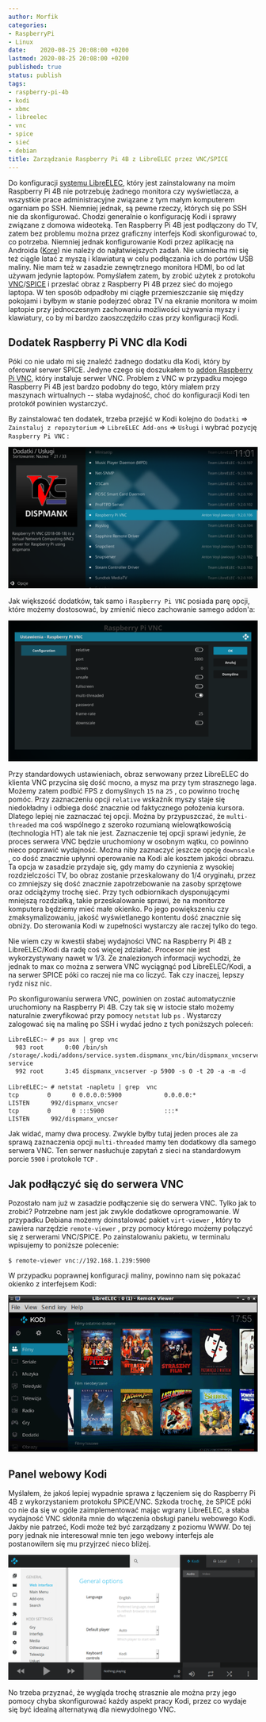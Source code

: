 ```yaml
---
author: Morfik
categories:
- RaspberryPi
- Linux
date:    2020-08-25 20:08:00 +0200
lastmod: 2020-08-25 20:08:00 +0200
published: true
status: publish
tags:
- raspberry-pi-4b
- kodi
- xbmc
- libreelec
- vnc
- spice
- sieć
- debian
title: Zarządzanie Raspberry Pi 4B z LibreELEC przez VNC/SPICE
---
```


Do konfiguracji [systemu LibreELEC][1], który jest zainstalowany na moim Raspberry Pi 4B nie
potrzebuję żadnego monitora czy wyświetlacza, a wszystkie prace administracyjne związane z tym
małym komputerem ogarniam po SSH. Niemniej jednak, są pewne rzeczy, których się po SSH nie da
skonfigurować. Chodzi generalnie o konfigurację Kodi i sprawy związane z domowa wideoteką. Ten
Raspberry Pi 4B jest podłączony do TV, zatem bez problemu można przez graficzny interfejs Kodi
skonfigurować to, co potrzeba. Niemniej jednak konfigurowanie Kodi przez aplikację na Androida
([Kore][2]) nie należy do najłatwiejszych zadań. Nie uśmiecha mi się też ciągle latać z myszą i
klawiaturą w celu podłączania ich do portów USB maliny. Nie mam też w zasadzie zewnętrznego
monitora HDMI, bo od lat używam jedynie laptopów. Pomyślałem zatem, by zrobić użytek z protokołu
[VNC][3]/[SPICE][4] i przesłać obraz z Raspberry Pi 4B przez sieć do mojego laptopa. W ten sposób
odpadłoby mi ciągłe przemieszczanie się między pokojami i byłbym w stanie podejrzeć obraz TV na
ekranie monitora w moim laptopie przy jednoczesnym zachowaniu możliwości używania myszy i
klawiatury, co by mi bardzo zaoszczędziło czas przy konfiguracji Kodi.

<!--more-->
## Dodatek Raspberry Pi VNC dla Kodi

Póki co nie udało mi się znaleźć żadnego dodatku dla Kodi, który by oferował serwer SPICE. Jedyne
czego się doszukałem to [addon Raspberry Pi VNC][5], który instaluje serwer VNC. Problem z VNC w
przypadku mojego Raspberry Pi 4B jest bardzo podobny do tego, który miałem przy maszynach
wirtualnych -- słaba wydajność, choć do konfiguracji Kodi ten protokół powinien wystarczyć.

By zainstalować ten dodatek, trzeba przejść w Kodi kolejno do `Dodatki` =>
`Zainstaluj z repozytorium` => `LibreELEC Add-ons` => `Usługi` i wybrać pozycję `Raspberry Pi VNC` :

![](/img/2020/08/001-raspberry-pi-libreelec-kodi-xbmc-vnc-spice-addon-install.png#huge)

Jak większość dodatków, tak samo i `Raspberry Pi VNC` posiada parę opcji, które możemy dostosować,
by zmienić nieco zachowanie samego addon'a:

![](/img/2020/08/002-raspberry-pi-libreelec-kodi-xbmc-vnc-spice-addon-config.png#huge)

Przy standardowych ustawieniach, obraz serwowany przez LibreELEC do klienta VNC przycina się dość
mocno, a mysz ma przy tym strasznego laga. Możemy zatem podbić FPS z domyślnych `15` na `25` , co
powinno trochę pomóc. Przy zaznaczeniu opcji `relative` wskaźnik myszy staje się niedokładny i
odbiega dość znacznie od faktycznego położenia kursora. Dlatego lepiej nie zaznaczać tej opcji.
Można by przypuszczać, że `multi-threaded` ma coś wspólnego z szeroko rozumianą wielowątkowością
(technologia HT) ale tak nie jest. Zaznaczenie tej opcji sprawi jedynie, że proces serwera VNC
będzie uruchomiony w osobnym wątku, co powinno nieco poprawić wydajność. Można niby zaznaczyć
jeszcze opcję `downscale` , co dość znacznie upłynni operowanie na Kodi ale kosztem jakości obrazu.
Ta opcja w zasadzie przydaje się, gdy mamy do czynienia z wysokiej rozdzielczości TV, bo obraz
zostanie przeskalowany do 1/4 oryginału, przez co zmniejszy się dość znacznie zapotrzebowanie na
zasoby sprzętowe oraz odciążymy trochę sieć. Przy tych odbiornikach dysponującymi mniejszą
rozdziałką, takie przeskalowanie sprawi, że na monitorze komputera będziemy mieć małe okienko. Po
jego powiększeniu czy zmaksymalizowaniu, jakość wyświetlanego kontentu dość znacznie się obniży. Do
sterowania Kodi w zupełności wystarczy ale raczej tylko do tego.

Nie wiem czy w kwestii słabej wydajności VNC na Raspberry Pi 4B z LibreELEC/Kodi da radę coś więcej
zdziałać. Procesor nie jest wykorzystywany nawet w 1/3. Ze znalezionych informacji wychodzi, że
jednak to max co można z serwera VNC wyciągnąć pod LibreELEC/Kodi, a na serwer SPICE póki co raczej
nie ma co liczyć. Tak czy inaczej, lepszy rydz nisz nic.

Po skonfigurowaniu serwera VNC, powinien on zostać automatycznie uruchomiony na Raspberry Pi 4B.
Czy tak się w istocie stało możemy naturalnie zweryfikować przy pomocy `netstat` lub `ps` .
Wystarczy zalogować się na malinę po SSH i wydać jedno z tych poniższych poleceń:

    LibreELEC:~ # ps aux | grep vnc
      983 root      0:00 /bin/sh /storage/.kodi/addons/service.system.dispmanx_vnc/bin/dispmanx_vncserver-service
      992 root      3:45 dispmanx_vncserver -p 5900 -s 0 -t 20 -a -m -d

    LibreELEC:~ # netstat -napletu | grep  vnc
    tcp        0      0 0.0.0.0:5900            0.0.0.0:*               LISTEN      992/dispmanx_vncser
    tcp        0      0 :::5900                 :::*                    LISTEN      992/dispmanx_vncser

Jak widać, mamy dwa procesy. Zwykle byłby tutaj jeden proces ale za sprawą zaznaczenia opcji
`multi-threaded` mamy ten dodatkowy dla samego serwera VNC. Ten serwer nasłuchuje zapytań z sieci
na standardowym porcie `5900` i protokole `TCP` .

## Jak podłączyć się do serwera VNC

Pozostało nam już w zasadzie podłączenie się do serwera VNC. Tylko jak to zrobić? Potrzebne nam
jest jak zwykle dodatkowe oprogramowanie. W przypadku Debiana możemy doinstalować pakiet
`virt-viewer` , który to zawiera narzędzie `remote-viewer` , przy pomocy którego możemy połączyć
się z serwerami VNC/SPICE. Po zainstalowaniu pakietu, w terminalu wpisujemy to poniższe polecenie:

    $ remote-viewer vnc://192.168.1.239:5900

W przypadku poprawnej konfiguracji maliny, powinno nam się pokazać okienko z interfejsem Kodi:

![](/img/2020/08/003-raspberry-pi-libreelec-kodi-xbmc-vnc-spice-remote-viewer.png#big)

## Panel webowy Kodi

Myślałem, że jakoś lepiej wypadnie sprawa z łączeniem się do Raspberry Pi 4B z wykorzystaniem
protokołu SPICE/VNC. Szkoda trochę, że SPICE póki co nie da się w ogóle zaimplementować mając
wgrany LibreELEC, a słaba wydajność VNC skłoniła mnie do włączenia obsługi panelu webowego Kodi.
Jakby nie patrzeć, Kodi może też być zarządzany z poziomu WWW. Do tej pory jednak nie interesował
mnie ten jego webowy interfejs ale postanowiłem się mu przyjrzeć nieco bliżej.

![](/img/2020/08/004-raspberry-pi-libreelec-kodi-xbmc-web-panel.png#huge)

No trzeba przyznać, że wygląda trochę strasznie ale można przy jego pomocy chyba skonfigurować
każdy aspekt pracy Kodi, przez co wydaje się być idealną alternatywą dla niewydolnego VNC.


[1]: https://libreelec.tv/
[2]: https://kodi.wiki/view/Kore
[3]: https://en.wikipedia.org/wiki/Virtual_Network_Computing
[4]: https://en.wikipedia.org/wiki/Simple_Protocol_for_Independent_Computing_Environments
[5]: https://github.com/patrikolausson/dispmanx_vnc
